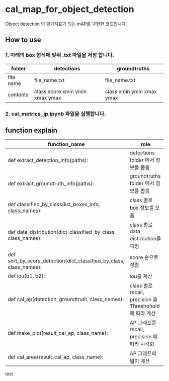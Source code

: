 # cal_map_for_object_detection
Object detection 의 평가지표가 되는 mAP를 구현한 코드입니다.

## How to use
### 1. 아래의 box 형식에 맞춰 .txt 파일을 저장 합니다.

folder | detections | groundtruths
------ | ------ | ------
file name | file_name.txt | file_name.txt
contents | class score xmin ymin xmax ymax | class xmin ymin xmax ymax

### 2. cal_metrics_jp.ipynb 파일을 실행합니다.

## function explain

function_name | role
------ | ------
def extract_detection_info(paths): | detections folder 에서 정보를 뽑음
def extract_groundtruth_info(paths): | groundtruths folder 에서 정보를 뽑음
def classified_by_class(list_boxex_info, class_names): | class 별로 box 정보를 모음
def data_distribution(dict_classified_by_class, class_names): | class 별로 data distribution을 측정
def sort_by_score_detection(dict_classified_by_class, class_names): | score 순으로 정렬
def iou(b1, b2): | iou를 계산
def cal_ap(detection, groundtruth, class_names): | class 별로 recall, precision 을 Threshohold에 따라 계산
def make_plot(result_cal_ap, class_name): | AP 그래프를 recall, precision 에 따라 시각화
def cal_area(result_cal_ap, class_name): | AP 그래프의 넓이 계산

test
